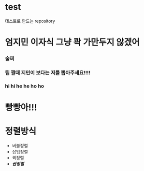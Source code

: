 # test
테스트로 만드는 repository
# 엄지민 이자식 그냥 콱 가만두지 않겠어
### 술찌
### 팀 짤때 지민이 보다는 저를 뽑아주세요!!!!
### hi hi he he ho ho
# 빵빵아!!!

# 정렬방식
- 버블정렬
- 삽입정렬
- 퀵정렬
- **_권정렬_**
